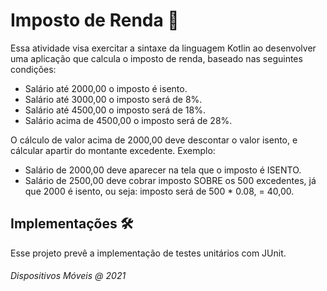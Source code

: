# Imposto de Renda :money_with_wings:

Essa atividade visa exercitar a sintaxe da linguagem Kotlin ao desenvolver uma aplicação que calcula o imposto de renda, baseado nas seguintes condições:

- Salário até 2000,00 o imposto é isento.
- Salário até 3000,00 o imposto será de 8%.
- Salário até 4500,00 o imposto será de 18%.
- Salário acima de 4500,00 o imposto será de 28%.

O cálculo de valor acima de 2000,00 deve descontar o valor isento, e cálcular apartir do montante excedente.
Exemplo:
- Salário de 2000,00 deve aparecer na tela que o imposto é ISENTO.
- Salário de 2500,00 deve cobrar imposto SOBRE os 500 excedentes, já que 2000 é isento, ou seja: imposto será de 500 * 0.08, = 40,00.



## Implementações :hammer_and_wrench:

Esse projeto prevê a implementação de testes unitários com JUnit.



###### Dispositivos Móveis @ 2021

